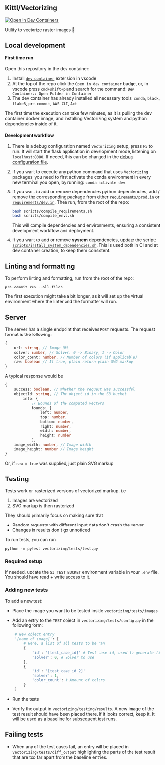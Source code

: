 ## Kittl/Vectorizing

[![Open in Dev Containers](https://img.shields.io/static/v1?label=Dev%20Containers&message=Open&color=blue&logo=visualstudiocode)](https://vscode.dev/redirect?url=vscode://ms-vscode-remote.remote-containers/cloneInVolume?url=https://github.com/Kittl/vectorizing)

Utility to vectorize raster images :rocket:

## Local development

#### **First time run**

Open this repository in the dev container:
1. Install [`dev container`](https://marketplace.visualstudio.com/items?itemName=ms-vscode-remote.remote-containers) extension in vscode
2. At the top of the repo click the `Open in dev container` badge, or, in vscode press `cmd+shift+p` and search for the command: `Dev Containers: Open Folder in Container`
3. The dev container has already installed all necessary tools: `conda`, `black`, `flake8`, `pre-commit`, `AWS CLI`, `Act`

The first time the execution can take few minutes, as it is pulling the dev container docker image, and installing Vectorizing system and python dependencies inside of it.

#### **Development workflow**

1. There is a debug configuration named `Vectorizing` setup, press `F5` to run. It will start the flask application in development mode, listening on `localhost:8080`. If neeed, this can be changed in the [debug configuration file](.vscode/launch.json).

2. If you want to execute any python command that uses `Vectorizing` packages, you need to first activate the conda environment in every new terminal you open, by running: `conda activate dev`

3. If you want to add or remove dependencies python dependencies, add / remove the corresponding package from either [`requirements/prod.in`](requirements/prod.in) or [`requirements/dev.in`](requirements/dev.in). Then run, from the root of the repo:

	```bash
	bash scripts/compile_requirements.sh
	bash scripts/compile_envs.sh
	```

	This will compile dependencies and environments, ensuring a consistent development workflow and deployment.

4. If you want to add or remove **system** dependencies, update the script: [`scripts/install_system_dependencies.sh`](scripts/install_system_dependencies.sh). This is used both in CI and at dev container creation, to keep them consistent.

## Linting and formatting

To perform linting and formatting, run from the root of the repo:

```
pre-commit run --all-files
```

The first execution might take a bit longer, as it will set up the virtual environment
where the linter and the formatter will run.

## Server

The server has a single endpoint that receives `POST` requests.
The request format is the following:

```typescript
{
	url: string, // Image URL
	solver: number, // Solver. 0 -> Binary, 1 -> Color
	color_count: number, // Number of colors (if applicable)
	raw: boolean // If true, plain return plain SVG markup
}
```

A typical response would be

```typescript
{
	success: boolean, // Whether the request was successful
	objectId: string, // The object id in the S3 bucket
		info: {
			// Bounds of the computed vectors
			bounds: {
				left: number,
				top: number,
				bottom: number,
				right: number,
				width: number,
				height: number
			},
	image_width: number, // Image width
	image_height: number // Image height
}
```

Or, if `raw = true` was supplied, just plain SVG markup

## Testing

Tests work on rasterized versions of vectorized markup. i.e
1. Images are vectorized
2. SVG markup is then rasterized

They should primarily focus on making sure that
- Random requests with different input data don't crash the server
- Changes in results don't go unnoticed

To run tests, you can run

```
python -m pytest vectorizing/tests/test.py
```

### Required setup
If needed, update the `S3_TEST_BUCKET` environment variable in your `.env` file. You should have read + write access to it.

### Adding new tests
To add a new test:
- Place the image you want to be tested inside `vectorizing/tests/images`
- Add an entry to the `TEST` object in `vectorizing/tests/config.py` in the following form:

   ```python
	# New object entry
	'[name_of_image]': [
		# Here, a list of all tests to be ran
		{
			'id': '[test_case_id]' # Test case id, used to generate file names
			'solver': 0, # Solver to use
		},
		{
			'id': '[test_case_id_2]'
			'solver': 1,
			'color_count': # Amount of colors
		}
	]
   ```
- Run the tests
- Verify the output in `vectorizing/testing/results`. A new image of the test result should have been placed there. If it looks correct, keep it. It will be used as a baseline for subsequent test runs.

## Failing tests
- When any of the test cases fail, an entry will be placed in `vectorizing/tests/diff_output` highlighting the parts of the test result that are too far apart from the baseline entries.

